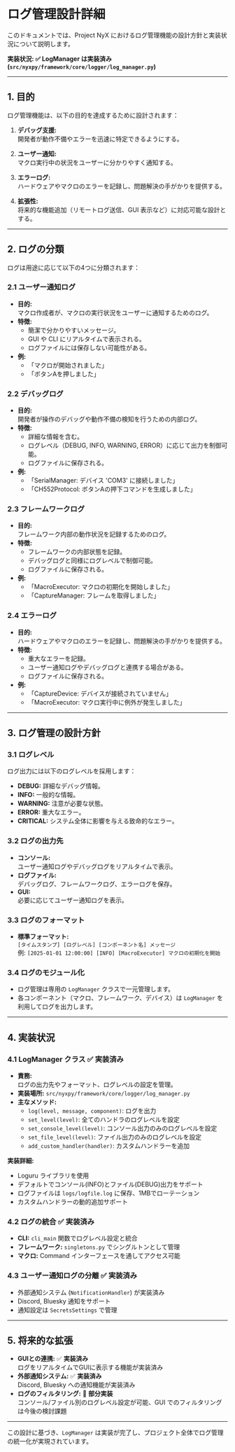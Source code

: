 # ログ管理設計詳細

このドキュメントでは、Project NyX におけるログ管理機能の設計方針と実装状況について説明します。

**実装状況: ✅ LogManager は実装済み (`src/nyxpy/framework/core/logger/log_manager.py`)**

---

## 1. 目的

ログ管理機能は、以下の目的を達成するために設計されます：

1. **デバッグ支援:**  
   開発者が動作不備やエラーを迅速に特定できるようにする。
   
2. **ユーザー通知:**  
   マクロ実行中の状況をユーザーに分かりやすく通知する。

3. **エラーログ:**  
   ハードウェアやマクロのエラーを記録し、問題解決の手がかりを提供する。

4. **拡張性:**  
   将来的な機能追加（リモートログ送信、GUI 表示など）に対応可能な設計とする。

---

## 2. ログの分類

ログは用途に応じて以下の4つに分類されます：

### 2.1 ユーザー通知ログ
- **目的:**  
  マクロ作成者が、マクロの実行状況をユーザーに通知するためのログ。
- **特徴:**  
  - 簡潔で分かりやすいメッセージ。
  - GUI や CLI にリアルタイムで表示される。
  - ログファイルには保存しない可能性がある。
- **例:**  
  - 「マクロが開始されました」
  - 「ボタンAを押しました」

### 2.2 デバッグログ
- **目的:**  
  開発者が操作のデバッグや動作不備の検知を行うための内部ログ。
- **特徴:**  
  - 詳細な情報を含む。
  - ログレベル（DEBUG, INFO, WARNING, ERROR）に応じて出力を制御可能。
  - ログファイルに保存される。
- **例:**  
  - 「SerialManager: デバイス 'COM3' に接続しました」
  - 「CH552Protocol: ボタンAの押下コマンドを生成しました」

### 2.3 フレームワークログ
- **目的:**  
  フレームワーク内部の動作状況を記録するためのログ。
- **特徴:**  
  - フレームワークの内部状態を記録。
  - デバッグログと同様にログレベルで制御可能。
  - ログファイルに保存される。
- **例:**  
  - 「MacroExecutor: マクロの初期化を開始しました」
  - 「CaptureManager: フレームを取得しました」

### 2.4 エラーログ
- **目的:**  
  ハードウェアやマクロのエラーを記録し、問題解決の手がかりを提供する。
- **特徴:**  
  - 重大なエラーを記録。
  - ユーザー通知ログやデバッグログと連携する場合がある。
  - ログファイルに保存される。
- **例:**  
  - 「CaptureDevice: デバイスが接続されていません」
  - 「MacroExecutor: マクロ実行中に例外が発生しました」

---

## 3. ログ管理の設計方針

### 3.1 ログレベル
ログ出力には以下のログレベルを採用します：
- **DEBUG:** 詳細なデバッグ情報。
- **INFO:** 一般的な情報。
- **WARNING:** 注意が必要な状態。
- **ERROR:** 重大なエラー。
- **CRITICAL:** システム全体に影響を与える致命的なエラー。

### 3.2 ログの出力先
- **コンソール:**  
  ユーザー通知ログやデバッグログをリアルタイムで表示。
- **ログファイル:**  
  デバッグログ、フレームワークログ、エラーログを保存。
- **GUI:**  
  必要に応じてユーザー通知ログを表示。

### 3.3 ログのフォーマット
- **標準フォーマット:**  
  `[タイムスタンプ] [ログレベル] [コンポーネント名] メッセージ`  
  例: `[2025-01-01 12:00:00] [INFO] [MacroExecutor] マクロの初期化を開始`

### 3.4 ログのモジュール化
- ログ管理は専用の `LogManager` クラスで一元管理します。
- 各コンポーネント（マクロ、フレームワーク、デバイス）は `LogManager` を利用してログを出力します。

---

## 4. 実装状況

### 4.1 LogManager クラス ✅ **実装済み**
- **責務:**  
  ログの出力先やフォーマット、ログレベルの設定を管理。
- **実装場所:** `src/nyxpy/framework/core/logger/log_manager.py`
- **主なメソッド:**
  - `log(level, message, component)`: ログを出力
  - `set_level(level)`: 全てのハンドラのログレベルを設定
  - `set_console_level(level)`: コンソール出力のみのログレベルを設定
  - `set_file_level(level)`: ファイル出力のみのログレベルを設定
  - `add_custom_handler(handler)`: カスタムハンドラーを追加

**実装詳細:**
- Loguru ライブラリを使用
- デフォルトでコンソール(INFO)とファイル(DEBUG)出力をサポート
- ログファイルは `logs/logfile.log` に保存、1MBでローテーション
- カスタムハンドラーの動的追加サポート

### 4.2 ログの統合 ✅ **実装済み**
- **CLI:** `cli_main` 関数でログレベル設定と統合
- **フレームワーク:** `singletons.py` でシングルトンとして管理
- **マクロ:** Command インターフェースを通してアクセス可能

### 4.3 ユーザー通知ログの分離 ✅ **実装済み**
- 外部通知システム (`NotificationHandler`) が実装済み
- Discord, Bluesky 通知をサポート
- 通知設定は `SecretsSettings` で管理

---

## 5. 将来的な拡張

- **GUIとの連携:** ✅ **実装済み**  
  ログをリアルタイムでGUIに表示する機能が実装済み
- **外部通知システム:** ✅ **実装済み**  
  Discord, Bluesky への通知機能が実装済み
- **ログのフィルタリング:** 🔄 **部分実装**  
  コンソール/ファイル別のログレベル設定が可能、GUI でのフィルタリングは今後の検討課題

---

この設計に基づき、`LogManager` は実装が完了し、プロジェクト全体でログ管理の統一化が実現されています。